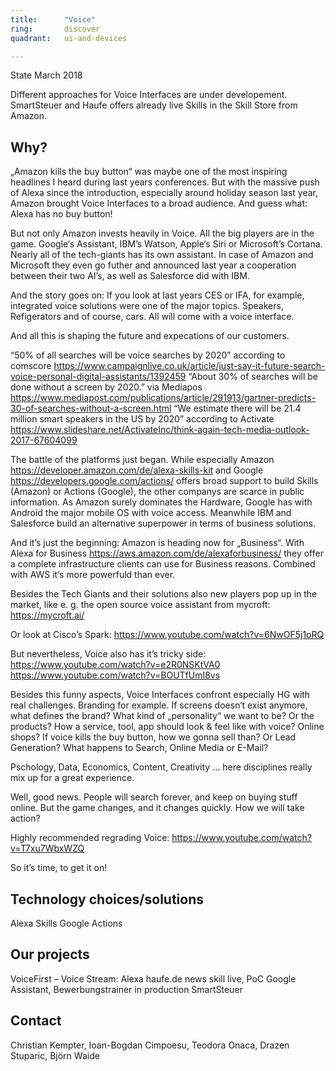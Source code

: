 ```yaml
---
title:      "Voice"
ring:       discover
quadrant:   ui-and-devices

---
```


State March 2018

Different approaches for Voice Interfaces are under developement. SmartSteuer and Haufe offers already live Skills in the Skill Store from Amazon.

## Why? ##

„Amazon kills the buy button“ was maybe one of the most inspiring headlines I heard during last years conferences. But with the massive push of Alexa since the introduction, especially around holiday season last year, Amazon brought Voice Interfaces to a broad audience. And guess what: Alexa has no buy button!

But not only Amazon invests heavily in Voice. All the big players are in the game. Google‘s Assistant, IBM’s Watson, Apple‘s Siri or Microsoft’s Cortana. Nearly all of the tech-giants has its own assistant. In case of Amazon and Microsoft they even go futher and announced last year a cooperation between their two AI’s, as well as Salesforce did with IBM.

And the story goes on: If you look at last years CES or IFA, for example, integrated voice solutions were one of the major topics. Speakers, Refigerators and of course, cars. All will come with a voice interface.

And all this is shaping the future and expecations of our customers.

“50% of all searches will be voice searches by 2020” according to comscore https://www.campaignlive.co.uk/article/just-say-it-future-search-voice-personal-digital-assistants/1392459 
“About 30% of searches will be done without a screen by 2020.” via Mediapos https://www.mediapost.com/publications/article/291913/gartner-predicts-30-of-searches-without-a-screen.html
“We estimate there will be 21.4 million smart speakers in the US by 2020” according to Activate https://www.slideshare.net/ActivateInc/think-again-tech-media-outlook-2017-67604099


The battle of the platforms just began. While especially Amazon https://developer.amazon.com/de/alexa-skills-kit  and Google https://developers.google.com/actions/ offers broad support to build Skills (Amazon) or Actions (Google), the other companys are scarce in public information. As Amazon surely dominates the  Hardware, Google has with Android the major mobile OS with voice access. Meanwhile IBM and Salesforce build an alternative superpower in terms of business solutions.

And it’s just the beginning: Amazon is heading now for „Business“. With Alexa for Business
https://aws.amazon.com/de/alexaforbusiness/ 
they offer a complete infrastructure clients can use for Business reasons. Combined with AWS it‘s more powerfuld than ever. 

Besides the Tech Giants and their solutions also new players pop up in the market, like e. g. the open source voice assistant from mycroft: https://mycroft.ai/ 

Or look at Cisco’s Spark:
https://www.youtube.com/watch?v=6NwOF5j1oRQ 

But nevertheless, Voice also has it’s tricky side:
https://www.youtube.com/watch?v=e2R0NSKtVA0 
https://www.youtube.com/watch?v=BOUTfUmI8vs

Besides this funny aspects, Voice Interfaces confront especially HG with real challenges. Branding for example. If screens doesn‘t exist anymore, what defines the brand? What kind of „personality“ we want to be? Or the products? How a service, tool, app should look & feel like with voice? Online shops? If voice kills the buy button, how we gonna sell than? Or Lead Generation? What happens to Search, Online Media or E-Mail? 

Pschology, Data, Economics, Content, Creativity … here disciplines really mix up for a great experience.

Well, good news. People will search forever, and keep on buying stuff online. But the game changes, and it changes quickly. How we will take action?

Highly recommended regrading Voice:
https://www.youtube.com/watch?v=T7xu7WbxWZQ 

So it’s time, to get it on!


## Technology choices/solutions ##

Alexa Skills
Google Actions

## Our projects ##

VoiceFirst – Voice Stream: Alexa haufe.de news skill live, PoC Google Assistant, Bewerbungstrainer in production
SmartSteuer 

## Contact ##

Christian Kempter, Ioan-Bogdan Cimpoesu, Teodora Onaca, Drazen Stuparic, Björn Waide
